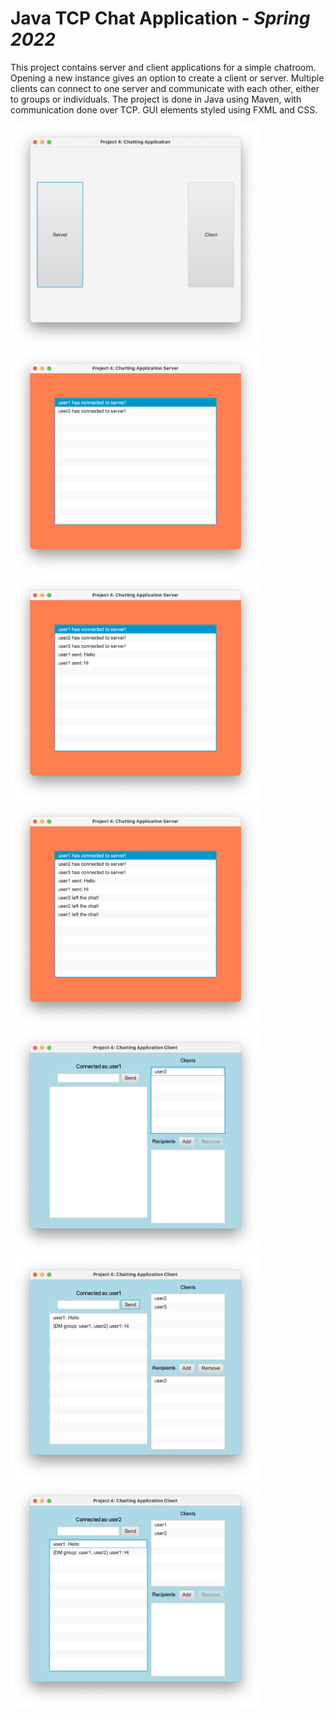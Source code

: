 # Java TCP Chat Application - *Spring 2022*
This project contains server and client applications for a simple chatroom.
Opening a new instance gives an option to create a client or server. Multiple
clients can connect to one server and communicate with each other, either 
to groups or individuals. The project is done in Java using Maven, with
communication done over TCP. GUI elements styled using FXML and CSS.

<img src="/project_images/chat1.png" alt="Client image 1" width=400>
<img src="/project_images/chat2.png" alt="Client image 1" width=400>
<img src="/project_images/chat3.png" alt="Client image 1" width=400>
<img src="/project_images/chat4.png" alt="Client image 1" width=400>
<img src="/project_images/chat5.png" alt="Client image 1" width=400>
<img src="/project_images/chat6.png" alt="Client image 1" width=400>
<img src="/project_images/chat7.png" alt="Client image 1" width=400>
